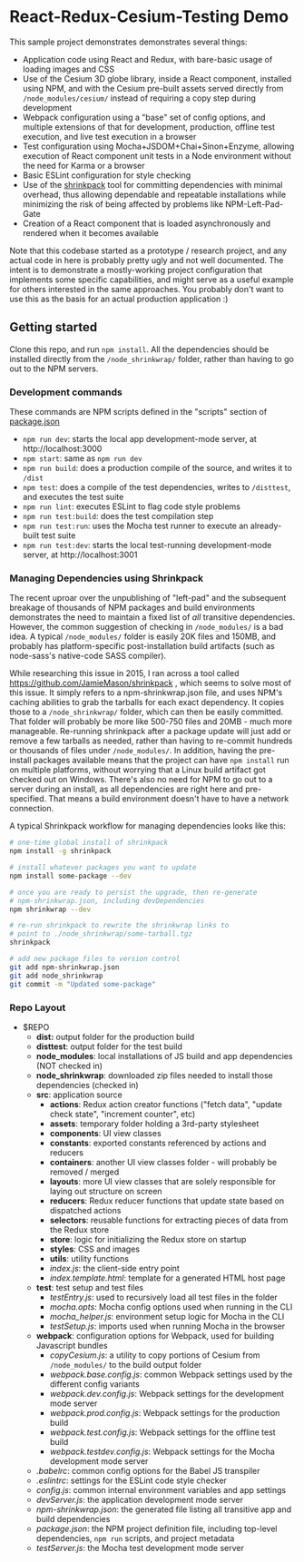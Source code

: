 # React-Redux-Cesium-Testing Demo


This sample project demonstrates demonstrates several things:

* Application code using React and Redux, with bare-basic usage of loading images and CSS
* Use of the Cesium 3D globe library, inside a React component, installed using NPM, and with the Cesium pre-built assets served directly from `/node_modules/cesium/` instead of requiring a copy step during development
* Webpack configuration using a "base" set of config options, and multiple extensions of that for development, production, offline test execution, and live test execution in a browser
* Test configuration using Mocha+JSDOM+Chai+Sinon+Enzyme, allowing execution of React component unit tests in a Node environment without the need for Karma or a browser
* Basic ESLint configuration for style checking
* Use of the [shrinkpack](https://github.com/JamieMason/shrinkpack) tool for committing dependencies with minimal overhead, thus allowing dependable and repeatable installations while minimizing the risk of being affected by problems like NPM-Left-Pad-Gate
* Creation of a React component that is loaded asynchronously and rendered when it becomes available


Note that this codebase started as a prototype / research project, and any actual code in here is probably pretty ugly and not well documented.  The intent is to demonstrate a mostly-working project configuration that implements some specific capabilities, and might serve as a useful example for others interested in the same approaches.  You probably don't want to use this as the basis for an actual production application :)


## Getting started

Clone this repo, and run `npm install`.  All the dependencies should be installed directly from the `/node_shrinkwrap/` folder, rather than having to go out to the NPM servers.

### Development commands

These commands are NPM scripts defined in the "scripts" section of [package.json](package.json)

- `npm run dev`: starts the local app development-mode server, at http://localhost:3000
- `npm start`: same as `npm run dev`
- `npm run build`: does a production compile of the source, and writes it to `/dist`
- `npm test`: does a compile of the test dependencies, writes to `/disttest`, and executes the test suite
- `npm run lint`: executes ESLint to flag code style problems
- `npm run test:build`: does the test compilation step
- `npm run test:run`: uses the Mocha test runner to execute an already-built test suite
- `npm run test:dev`: starts the local test-running development-mode server, at http://localhost:3001


### Managing Dependencies using Shrinkpack

The recent uproar over the unpublishing of "left-pad" and the subsequent breakage of thousands of NPM packages and build environments demonstrates the need to maintain a fixed list of _all_ transitive dependencies.  However, the common suggestion of checking in `/node_modules/` is a bad idea.  A typical `/node_modules/` folder is easily 20K files and 150MB, and probably has platform-specific post-installation build artifacts (such as node-sass's native-code SASS compiler).

While researching this issue in 2015, I ran across a tool called https://github.com/JamieMason/shrinkpack , which seems to solve most of this issue.  It simply refers to a npm-shrinkwrap.json file, and uses NPM's caching abilities to grab the tarballs for each exact dependency.  It copies those to a `/node_shrinkwrap/` folder, which can then be easily committed.  That folder will probably be more like 500-750 files and 20MB - much more manageable.  Re-running shrinkpack after a package update will just add or remove a few tarballs as needed, rather than having to re-commit hundreds or thousands of files under `/node_modules/`.  In addition, having the pre-install packages available means that the project can have `npm install` run on multiple platforms, without worrying that a Linux build artifact got checked out on Windows.  There's also no need for NPM to go out to a server during an install, as all dependencies are right here and pre-specified.  That means a build environment doesn't have to have a network connection.

A typical Shrinkpack workflow for managing dependencies looks like this:

```bash
# one-time global install of shrinkpack
npm install -g shrinkpack

# install whatever packages you want to update
npm install some-package --dev

# once you are ready to persist the upgrade, then re-generate 
# npm-shrinkwrap.json, including devDependencies
npm shrinkwrap --dev  

# re-run shrinkpack to rewrite the shrinkwrap links to 
# point to ./node_shrinkwrap/some-tarball.tgz
shrinkpack

# add new package files to version control
git add npm-shrinkwrap.json
git add node_shrinkwrap
git commit -m "Updated some-package"
```




### Repo Layout

- $REPO
  - **dist:** output folder for the production build
  - **disttest**: output folder for the test build
  - **node_modules**: local installations of JS build and app dependencies (NOT checked in)
  - **node_shrinkwrap**: downloaded zip files needed to install those dependencies (checked in)
  - **src**: application source
    - **actions**: Redux action creator functions ("fetch data", "update check state", "increment counter", etc)
    - **assets**: temporary folder holding a 3rd-party stylesheet
    - **components**: UI view classes
    - **constants**: exported constants referenced by actions and reducers
    - **containers**: another UI view classes folder - will probably be removed / merged
    - **layouts**: more UI view classes that are solely responsible for laying out structure on screen
    - **reducers**: Redux reducer functions that update state based on dispatched actions
    - **selectors**: reusable functions for extracting pieces of data from the Redux store
    - **store**: logic for initializing the Redux store on startup
    - **styles**: CSS and images
    - **utils**: utility functions
    - *index.js*: the client-side entry point
    - *index.template.html*: template for a generated HTML host page
  - **test**: test setup and test files
    - *testEntry.js*: used to recursively load all test files in the folder
    - *mocha.opts*: Mocha config options used when running in the CLI
    - *mocha_helper.js*: environment setup logic for Mocha in the CLI
    - *testSetup.js*: imports used when running Mocha in the browser
  - **webpack**: configuration options for Webpack, used for building Javascript bundles
    - *copyCesium.js*: a utility to copy portions of Cesium from `/node_modules/` to the build output folder
    - *webpack.base.config.js*: common Webpack settings used by the different config variants
    - *webpack.dev.config.js*: Webpack settings for the development mode server
    - *webpack.prod.config.js*: Webpack settings for the production build
    - *webpack.test.config.js*: Webpack settings for the offline test build
    - *webpack.testdev.config.js*: Webpack settings for the Mocha development mode server
  - *.babelrc*: common config options for the Babel JS transpiler
  - *.eslintrc*: settings for the ESLint code style checker
  - *config.js*: common internal environment variables and app settings
  - *devServer.js*: the application development mode server
  - *npm-shrinkwrap.json*: the generated file listing all transitive app and build dependencies
  - *package.json*: the NPM project definition file, including top-level dependencies, `npm run` scripts, and project metadata
  - *testServer.js*: the Mocha test development mode server